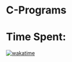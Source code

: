 # C-Programs

# Time Spent:
[![wakatime](https://wakatime.com/badge/user/570483a7-7acc-4ffd-bc90-1f7ced8b6587/project/5e9fdfbb-ea95-419e-b77c-25d7a866bcfd.svg)](https://wakatime.com/badge/user/570483a7-7acc-4ffd-bc90-1f7ced8b6587/project/5e9fdfbb-ea95-419e-b77c-25d7a866bcfd)
